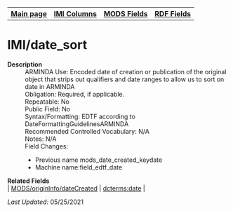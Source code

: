 <!DOCTYPE html>
<html>

<body>
<table style="width:100%">
  <tr>
    <th><a href="index.md">Main page</a></th>
	<th><a href="IMI.md">IMI Columns</a></th>
    <th><a href="MODS.md">MODS Fields</a></th>
    <th><a href="RDF.md">RDF Fields</a></th>
  </tr>
</table>

<h1>IMI/date_sort</h1>
<dl>
  <dt><b>Description</b></dt>
  <dd>ARMINDA Use: Encoded date of creation or publication of the original object that strips out qualifiers and date ranges to allow us to sort on date in ARMINDA</dd>
  <dd>Obligation: Required, if applicable. </dd>
  <dd>Repeatable: No</dd>
  <dd>Public Field: No</dd>
  <dd>Syntax/Formatting: EDTF according to DateFormattingGuidelinesARMINDA </dd>
  <dd>Recommended Controlled Vocabulary: N/A</dd>
  <dd>Notes: N/A</dd>
  <dd>Field Changes: 
	<ul>
		<li>Previous name mods_date_created_keydate</li>
		<li>Machine name:field_edtf_date</li>
	</ul>
  </dd>
</dl>
<dl>
	<dt><b>Related Fields</b></dt>
		| <a href="mods.originInfo.dateCreated.md">MODS/originInfo/dateCreated</a> | <a href="rdf.dcterms.date.md">dcterms:date</a> |
</dl>
<p><i>Last Updated: </i>05/25/2021</p>
</body>
</html>